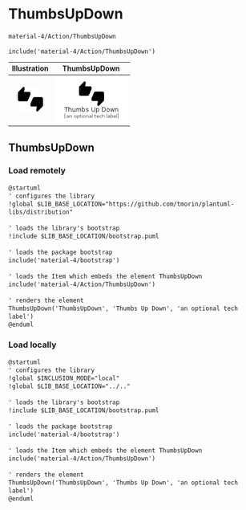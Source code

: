 # ThumbsUpDown


```text
material-4/Action/ThumbsUpDown
```

```text
include('material-4/Action/ThumbsUpDown')
```



| Illustration | ThumbsUpDown |
| :---: | :---: |
| ![illustration for Illustration](../../material-4/Action/ThumbsUpDown.png) | ![illustration for ThumbsUpDown](../../material-4/Action/ThumbsUpDown.Local.png) |




## ThumbsUpDown

### Load remotely
```plantuml
@startuml
' configures the library
!global $LIB_BASE_LOCATION="https://github.com/tmorin/plantuml-libs/distribution"

' loads the library's bootstrap
!include $LIB_BASE_LOCATION/bootstrap.puml

' loads the package bootstrap
include('material-4/bootstrap')

' loads the Item which embeds the element ThumbsUpDown
include('material-4/Action/ThumbsUpDown')

' renders the element
ThumbsUpDown('ThumbsUpDown', 'Thumbs Up Down', 'an optional tech label')
@enduml
```

### Load locally
```plantuml
@startuml
' configures the library
!global $INCLUSION_MODE="local"
!global $LIB_BASE_LOCATION="../.."

' loads the library's bootstrap
!include $LIB_BASE_LOCATION/bootstrap.puml

' loads the package bootstrap
include('material-4/bootstrap')

' loads the Item which embeds the element ThumbsUpDown
include('material-4/Action/ThumbsUpDown')

' renders the element
ThumbsUpDown('ThumbsUpDown', 'Thumbs Up Down', 'an optional tech label')
@enduml
```

